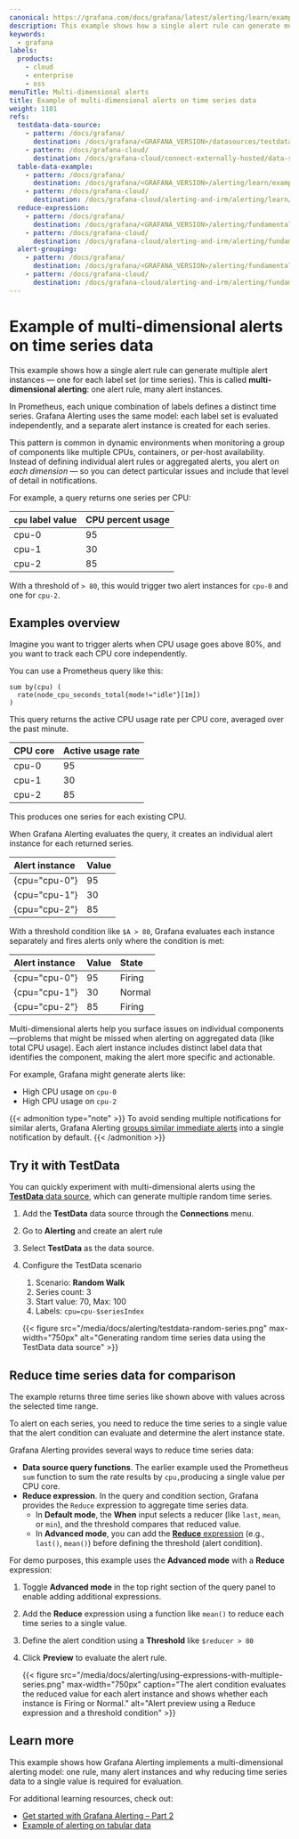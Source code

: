 ```yaml
---
canonical: https://grafana.com/docs/grafana/latest/alerting/learn/examples/multi-dimensional-alerts/
description: This example shows how a single alert rule can generate multiple alert instances using time series data.
keywords:
  - grafana
labels:
  products:
    - cloud
    - enterprise
    - oss
menuTitle: Multi-dimensional alerts
title: Example of multi-dimensional alerts on time series data
weight: 1101
refs:
  testdata-data-source:
    - pattern: /docs/grafana/
      destination: /docs/grafana/<GRAFANA_VERSION>/datasources/testdata/
    - pattern: /docs/grafana-cloud/
      destination: /docs/grafana-cloud/connect-externally-hosted/data-sources/testdata/
  table-data-example:
    - pattern: /docs/grafana/
      destination: /docs/grafana/<GRAFANA_VERSION>/alerting/learn/examples/multi-dimensional-alerts/table-data/
    - pattern: /docs/grafana-cloud/
      destination: /docs/grafana-cloud/alerting-and-irm/alerting/learn/examples/multi-dimensional-alerts/table-data/
  reduce-expression:
    - pattern: /docs/grafana/
      destination: /docs/grafana/<GRAFANA_VERSION>/alerting/fundamentals/alert-rules/queries-conditions/#reduce
    - pattern: /docs/grafana-cloud/
      destination: /docs/grafana-cloud/alerting-and-irm/alerting/fundamentals/alert-rules/queries-conditions/#reduce
  alert-grouping:
    - pattern: /docs/grafana/
      destination: /docs/grafana/<GRAFANA_VERSION>/alerting/fundamentals/notifications/group-alert-notifications/
    - pattern: /docs/grafana-cloud/
      destination: /docs/grafana-cloud/alerting-and-irm/alerting/fundamentals/notifications/group-alert-notifications/
---
```


# Example of multi-dimensional alerts on time series data

This example shows how a single alert rule can generate multiple alert instances — one for each label set (or time series). This is called **multi-dimensional alerting**: one alert rule, many alert instances.

In Prometheus, each unique combination of labels defines a distinct time series. Grafana Alerting uses the same model: each label set is evaluated independently, and a separate alert instance is created for each series.

This pattern is common in dynamic environments when monitoring a group of components like multiple CPUs, containers, or per-host availability. Instead of defining individual alert rules or aggregated alerts, you alert on _each dimension_ — so you can detect particular issues and include that level of detail in notifications.

For example, a query returns one series per CPU:

| `cpu` label value | CPU percent usage |
| :---------------- | :---------------- |
| cpu-0             | 95                |
| cpu-1             | 30                |
| cpu-2             | 85                |

With a threshold of `> 80`, this would trigger two alert instances for `cpu-0` and one for `cpu-2`.

## Examples overview

Imagine you want to trigger alerts when CPU usage goes above 80%, and you want to track each CPU core independently.

You can use a Prometheus query like this:

```
sum by(cpu) (
  rate(node_cpu_seconds_total{mode!="idle"}[1m])
)
```

This query returns the active CPU usage rate per CPU core, averaged over the past minute.

| CPU core | Active usage rate |
| :------- | :---------------- |
| cpu-0    | 95                |
| cpu-1    | 30                |
| cpu-2    | 85                |

This produces one series for each existing CPU.

When Grafana Alerting evaluates the query, it creates an individual alert instance for each returned series.

| Alert instance | Value |
| :------------- | :---- |
| {cpu="cpu-0"}  | 95    |
| {cpu="cpu-1"}  | 30    |
| {cpu="cpu-2"}  | 85    |

With a threshold condition like `$A > 80`, Grafana evaluates each instance separately and fires alerts only where the condition is met:

| Alert instance | Value | State  |
| :------------- | :---- | :----- |
| {cpu="cpu-0"}  | 95    | Firing |
| {cpu="cpu-1"}  | 30    | Normal |
| {cpu="cpu-2"}  | 85    | Firing |

Multi-dimensional alerts help you surface issues on individual components—problems that might be missed when alerting on aggregated data (like total CPU usage). Each alert instance includes distinct label data that identifies the component, making the alert more specific and actionable.

For example, Grafana might generate alerts like:

- High CPU usage on `cpu-0`
- High CPU usage on `cpu-2`

{{< admonition type="note" >}}
To avoid sending multiple notifications for similar alerts, Grafana Alerting [groups similar immediate alerts](ref:alert-grouping) into a single notification by default.
{{< /admonition >}}

## Try it with TestData

You can quickly experiment with multi-dimensional alerts using the [**TestData** data source](ref:testdata-data-source), which can generate multiple random time series.

1. Add the **TestData** data source through the **Connections** menu.
1. Go to **Alerting** and create an alert rule
1. Select **TestData** as the data source.
1. Configure the TestData scenario

   1. Scenario: **Random Walk**
   1. Series count: 3
   1. Start value: 70, Max: 100
   1. Labels: `cpu=cpu-$seriesIndex`

   {{< figure src="/media/docs/alerting/testdata-random-series.png" max-width="750px" alt="Generating random time series data using the TestData data source" >}}

## Reduce time series data for comparison

The example returns three time series like shown above with values across the selected time range.

To alert on each series, you need to reduce the time series to a single value that the alert condition can evaluate and determine the alert instance state.

Grafana Alerting provides several ways to reduce time series data:

- **Data source query functions**. The earlier example used the Prometheus `sum` function to sum the rate results by `cpu,`producing a single value per CPU core.
- **Reduce expression**. In the query and condition section, Grafana provides the `Reduce` expression to aggregate time series data.
  - In **Default mode**, the **When** input selects a reducer (like `last`, `mean`, or `min`), and the threshold compares that reduced value.
  - In **Advanced mode**, you can add the [**Reduce** expression](ref:reduce-expression) (e.g., `last()`, `mean()`) before defining the threshold (alert condition).

For demo purposes, this example uses the **Advanced mode** with a **Reduce** expression:

1. Toggle **Advanced mode** in the top right section of the query panel to enable adding additional expressions.
1. Add the **Reduce** expression using a function like `mean()` to reduce each time series to a single value.
1. Define the alert condition using a **Threshold** like `$reducer > 80`
1. Click **Preview** to evaluate the alert rule.

   {{< figure src="/media/docs/alerting/using-expressions-with-multiple-series.png" max-width="750px" caption="The alert condition evaluates the reduced value for each alert instance and shows whether each instance is Firing or Normal." alt="Alert preview using a Reduce expression and a threshold condition" >}}

## Learn more

This example shows how Grafana Alerting implements a multi-dimensional alerting model: one rule, many alert instances and why reducing time series data to a single value is required for evaluation.

For additional learning resources, check out:

- [Get started with Grafana Alerting – Part 2](https://grafana.com/tutorials/alerting-get-started-pt2/)
- [Example of alerting on tabular data](ref:table-data-example)
